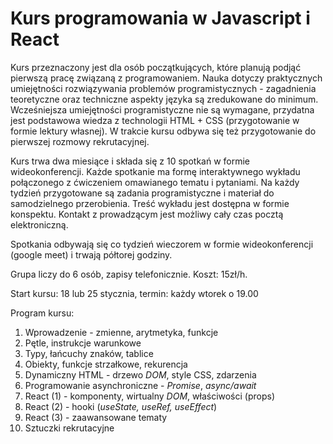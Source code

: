 # Kurs programowania w Javascript i React

Kurs przeznaczony jest dla osób początkujących, które planują podjąć pierwszą
pracę związaną z programowaniem. Nauka dotyczy praktycznych umiejętności
rozwiązywania problemów programistycznych - zagadnienia teoretyczne oraz
techniczne aspekty języka są zredukowane do minimum. Wcześniejsza umiejętności
programistyczne nie są wymagane, przydatna jest podstawowa wiedza z technologii
HTML + CSS (przygotowanie w formie lektury własnej).  W trakcie kursu odbywa
się też przygotowanie do pierwszej rozmowy rekrutacyjnej.

Kurs trwa dwa miesiące i składa się z 10 spotkań w formie wideokonferencji.
Każde spotkanie ma formę interaktywnego wykładu połączonego z ćwiczeniem
omawianego tematu i pytaniami. Na każdy tydzień przygotowane są zadania
programistyczne i materiał do samodzielnego przerobienia. Treść wykładu jest
dostępna w formie konspektu.  Kontakt z prowadzącym jest możliwy cały czas
pocztą elektroniczną.

Spotkania odbywają się co tydzień wieczorem w formie wideokonferencji (google
meet) i trwają półtorej godziny.

Grupa liczy do 6 osób, zapisy telefonicznie. Koszt: 15zł/h.

Start kursu: 18 lub 25 stycznia, termin: każdy wtorek o 19.00

Program kursu:

1. Wprowadzenie - zmienne, arytmetyka, funkcje
2. Pętle, instrukcje warunkowe
3. Typy, łańcuchy znaków, tablice
4. Obiekty, funkcje strzałkowe, rekurencja
5. Dynamiczny HTML - drzewo *DOM*, style CSS, zdarzenia
6. Programowanie asynchroniczne - *Promise*, *async/await*
7. React (1) - komponenty, wirtualny *DOM*, właściwości (props)
8. React (2) - hooki (*useState, useRef, useEffect*)
9. React (3) - zaawansowane tematy
10. Sztuczki rekrutacyjne
